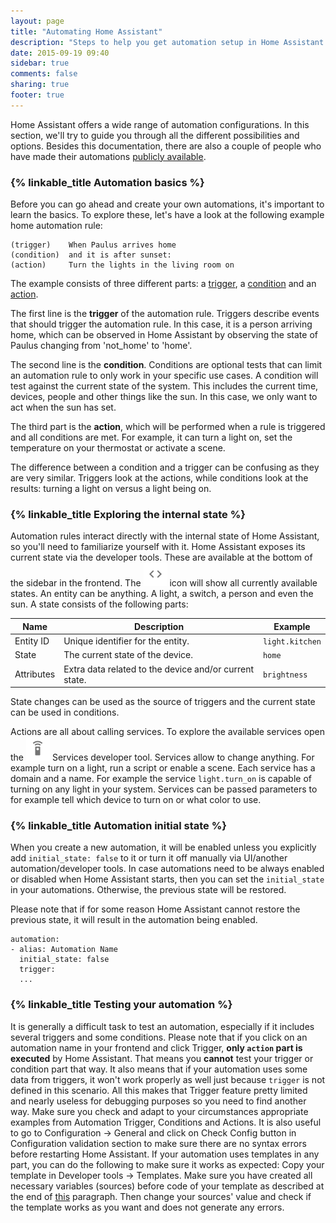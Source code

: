 ```yaml
---
layout: page
title: "Automating Home Assistant"
description: "Steps to help you get automation setup in Home Assistant."
date: 2015-09-19 09:40
sidebar: true
comments: false
sharing: true
footer: true
---
```


Home Assistant offers a wide range of automation configurations. In this section, we'll try to guide you through all the different possibilities and options. Besides this documentation, there are also a couple of people who have made their automations [publicly available](/cookbook/#example-configurationyaml).

### {% linkable_title Automation basics %}

Before you can go ahead and create your own automations, it's important to learn the basics. To explore these, let's have a look at the following example home automation rule:

```text
(trigger)    When Paulus arrives home
(condition)  and it is after sunset:
(action)     Turn the lights in the living room on
```

The example consists of three different parts: a [trigger](/docs/automation/trigger/), a [condition](/docs/automation/condition/) and an [action](/docs/automation/action/).

The first line is the **trigger** of the automation rule. Triggers describe events that should trigger the automation rule. In this case, it is a person arriving home, which can be observed in Home Assistant by observing the state of Paulus changing from 'not_home' to 'home'.

The second line is the **condition**. Conditions are optional tests that can limit an automation rule to only work in your specific use cases. A condition will test against the current state of the system. This includes the current time, devices, people and other things like the sun. In this case, we only want to act when the sun has set.

The third part is the **action**, which will be performed when a rule is triggered and all conditions are met. For example, it can turn a light on, set the temperature on your thermostat or activate a scene.

<p class='note'>
The difference between a condition and a trigger can be confusing as they are very similar. Triggers look at the actions, while conditions look at the results: turning a light on versus a light being on.
</p>

### {% linkable_title Exploring the internal state %}

Automation rules interact directly with the internal state of Home Assistant, so you'll need to familiarize yourself with it. Home Assistant exposes its current state via the developer tools. These are available at the bottom of the sidebar in the frontend. The <img src='/images/screenshots/developer-tool-states-icon.png' class='no-shadow' height='38' /> icon will show all currently available states. An entity can be anything. A light, a switch, a person and even the sun. A state consists of the following parts:

| Name | Description | Example |
| ---- | ----- | ---- |
| Entity ID | Unique identifier for the entity. | `light.kitchen`
| State | The current state of the device. | `home`
| Attributes | Extra data related to the device and/or current state. | `brightness`

State changes can be used as the source of triggers and the current state can be used in conditions.

Actions are all about calling services. To explore the available services open the <img src='/images/screenshots/developer-tool-services-icon.png' class='no-shadow' height='38' /> Services developer tool. Services allow to change anything. For example turn on a light, run a script or enable a scene. Each service has a domain and a name. For example the service `light.turn_on` is capable of turning on any light in your system. Services can be passed parameters to for example tell which device to turn on or what color to use.

### {% linkable_title Automation initial state %}

When you create a new automation, it will be enabled unless you explicitly add `initial_state: false` to it or turn it off manually via UI/another automation/developer tools. In case automations need to be always enabled or disabled when Home Assistant starts, then you can set the `initial_state` in your automations. Otherwise, the previous state will be restored.

Please note that if for some reason Home Assistant cannot restore the previous state, it will result in the automation being enabled.

```text
automation:
- alias: Automation Name
  initial_state: false
  trigger:
  ...
```

### {% linkable_title Testing your automation %}

It is generally a difficult task to test an automation, especially if it includes several triggers and some conditions.
Please note that if you click on an automation name in your frontend and click Trigger, **only `action` part is executed** by Home Assistant.
That means you **cannot** test your trigger or condition part that way.
It also means that if your automation uses some data from triggers, it won't work properly as well just because `trigger` is not defined in this scenario.
All this makes that Trigger feature pretty limited and nearly useless for debugging purposes so you need to find another way.
Make sure you check and adapt to your circumstances appropriate examples from Automation Trigger, Conditions and Actions.
It is also useful to go to Configuration -> General and click on Check Config button in Configuration validation section to make sure there are no syntax errors before restarting Home Assistant.
If your automation uses templates in any part, you can do the following to make sure it works as expected:
Copy your template in Developer tools -> Templates.
Make sure you have created all necessary variables (sources) before code of your template as described at the end of [this](https://www.home-assistant.io/docs/configuration/templating/#processing-incoming-data) paragraph.
Then change your sources' value and check if the template works as you want and does not generate any errors.
 

